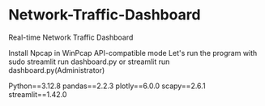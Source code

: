 # Network-Traffic-Dashboard
Real-time Network Traffic Dashboard

Install Npcap in WinPcap API-compatible mode
Let's run the program with sudo streamlit run dashboard.py or streamlit run dashboard.py(Administrator)

Python==3.12.8
pandas==2.2.3
plotly==6.0.0
scapy==2.6.1
streamlit==1.42.0

